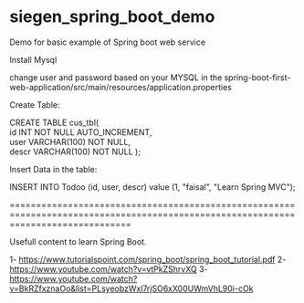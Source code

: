 # siegen_spring_boot_demo
Demo for basic example of Spring boot web service

Install Mysql

change user and password based on your MYSQL in the spring-boot-first-web-application/src/main/resources/application.properties

Create Table: 

CREATE TABLE cus_tbl(  
   id INT NOT NULL AUTO_INCREMENT,  
   user VARCHAR(100) NOT NULL,  
   descr VARCHAR(100) NOT NULL
);

Insert Data in the table: 

INSERT INTO Todoo (id, user, descr) value (1, "faisal", "Learn Spring MVC");

===================================================================================================================================

Usefull content to learn Spring Boot.

1- https://www.tutorialspoint.com/spring_boot/spring_boot_tutorial.pdf
2- https://www.youtube.com/watch?v=vtPkZShrvXQ
3- https://www.youtube.com/watch?v=BkRZfxznaOo&list=PLsyeobzWxl7rjSO6xX00UWmVhL90i-cOk
